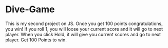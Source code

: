 # Dive-Game
This is my second project on JS. Once you get 100 points congratulations, you win!
If you roll 1, you will loose your current score and it will go to next player. When you click Hold, it will give you current scores and go to next player.
Get 100 Points to win.
